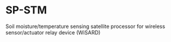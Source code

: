 # SP-STM
Soil moisture/temperature sensing satellite processor for wireless sensor/actuator relay device (WiSARD) 
